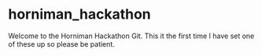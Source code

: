 horniman_hackathon
==================
Welcome to the Horniman Hackathon Git. 
This it the first time I have set one of these up so please be patient.
